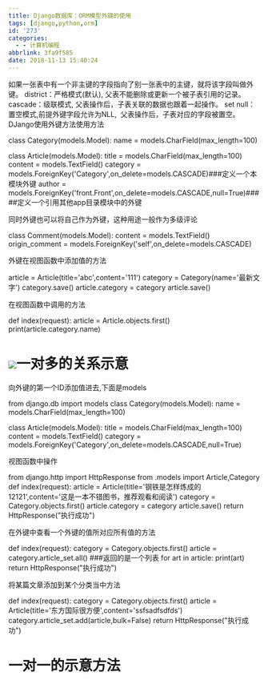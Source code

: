 ```yaml
---
title: Django数据库：ORM模型外键的使用
tags: [django,python,orm]
id: '273'
categories:
  - - 计算机编程
abbrlink: 3fa9f585
date: 2018-11-13 15:40:24
---
```


如果一张表中有一个非主键的字段指向了别一张表中的主键，就将该字段叫做外键。 district：严格模式(默认), 父表不能删除或更新一个被子表引用的记录。 cascade：级联模式, 父表操作后，子表关联的数据也跟着一起操作。 set null：置空模式,前提外键字段允许为NLL,  父表操作后，子表对应的字段被置空。 DJango使用外键方法使用方法

class Category(models.Model):
    name = models.CharField(max\_length=100)

class Article(models.Model):
    title = models.CharField(max\_length=100)
    content = models.TextField()
    category = models.ForeignKey('Category',on\_delete=models.CASCADE)###定义一个本模块外键
    author = models.ForeignKey('front.Front',on\_delete=models.CASCADE,null=True)#####定义一个引用其他app目录模块中的外键

同时外键也可以将自己作为外键，这种用途一般作为多级评论

class Comment(models.Model):
    content = models.TextField()
    origin\_comment = models.ForeignKey('self',on\_delete=models.CASCADE)

外键在视图函数中添加值的方法

 article = Article(title='abc',content='111')
 category = Category(name='最新文字')
 category.save()
 article.category = category
 article.save()

在视图函数中调用的方法

def index(request):
    article = Article.objects.first()
    print(article.category.name)

# ![](https://gitee.com/wittzhang/pic332b/raw/master/wp-content/uploads/2018/11/20181113160324.png)一对多的关系示意

向外键的第一个ID添加值进去,下面是models

from django.db import models
class Category(models.Model):
    name = models.CharField(max\_length=100)

class Article(models.Model):
    title = models.CharField(max\_length=100)
    content = models.TextField()
    category = models.ForeignKey('Category',on\_delete=models.CASCADE,null=True)

视图函数中操作

from django.http import HttpResponse
from .models import Article,Category
def index(request):
    article = Article(title='钢铁是怎样炼成的12121',content='这是一本不错图书，推荐观看和阅读')
    category = Category.objects.first()
    article.category = category
    article.save()
    return HttpResponse("执行成功")

在外键中查看一个外键的值所对应所有值的方法

def index(request):
    category = Category.objects.first()
    article = category.article\_set.all()    ###返回的是一个列表
    for art in article:
        print(art)
    return HttpResponse("执行成功")

将某篇文章添加到某个分类当中方法

def index(request):
    category = Category.objects.first()
    article = Article(title='东方国际很方便',content='ssfsadfsdfds')
    category.article\_set.add(article,bulk=False)
    return HttpResponse("执行成功")

# 一对一的示意方法